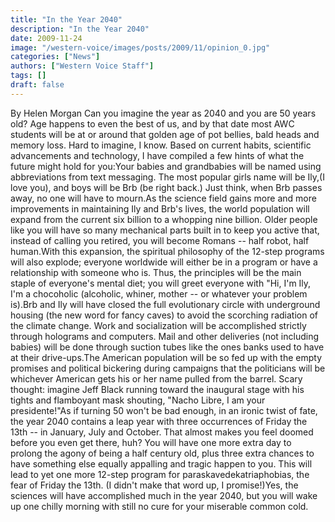 ```yaml
---
title: "In the Year 2040"
description: "In the Year 2040"
date: 2009-11-24
image: "/western-voice/images/posts/2009/11/opinion_0.jpg"
categories: ["News"]
authors: ["Western Voice Staff"]
tags: []
draft: false
---
```

By Helen Morgan Can you imagine the year as 2040 and you are 50 years old? Age happens to even the best of us, and by that date most AWC students will be at or around that golden age of pot bellies, bald heads and memory loss. Hard to imagine, I know. Based on current habits, scientific advancements and technology, I have compiled a few hints of what the future might hold for you:Your babies and grandbabies will be named using abbreviations from text messaging. The most popular girls name will be Ily,(I love you), and boys will be Brb (be right back.) Just think, when Brb passes away, no one will have to mourn.As the science field gains more and more improvements in maintaining Ily and Brb's lives, the world population will expand from the current six billion to a whopping nine billion. Older people like you will have so many mechanical parts built in to keep you active that, instead of calling you retired, you will become Romans -- half robot, half human.With this expansion, the spiritual philosophy of the 12-step programs will also explode; everyone worldwide will either be in a program or have a relationship with someone who is. Thus, the principles will be the main staple of everyone's mental diet; you will greet everyone with "Hi, I'm Ily, I'm a chocoholic (alcoholic, whiner, mother -- or whatever your problem is).Brb and Ily will have closed the full evolutionary circle with underground housing (the new word for fancy caves) to avoid the scorching radiation of the climate change. Work and socialization will be accomplished strictly through holograms and computers. Mail and other deliveries (not including babies) will be done through suction tubes like the ones banks used to have at their drive-ups.The American population will be so fed up with the empty promises and political bickering during campaigns that the politicians will be whichever American gets his or her name pulled from the barrel. Scary thought: imagine Jeff Black running toward the inaugural stage with his tights and flamboyant mask shouting, "Nacho Libre, I am your presidente!"As if turning 50 won't be bad enough, in an ironic twist of fate, the year 2040 contains a leap year with three occurrences of Friday the 13th -- in January, July and October. That almost makes you feel doomed before you even get there, huh? You will have one more extra day to prolong the agony of being a half century old, plus three extra chances to have something else equally appalling and tragic happen to you. This will lead to yet one more 12-step program for paraskavedekatriaphobias, the fear of Friday the 13th. (I didn't make that word up, I promise!)Yes, the sciences will have accomplished much in the year 2040, but you will wake up one chilly morning with still no cure for your miserable common cold.